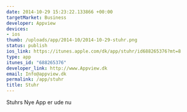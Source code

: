 ```yaml
--- 
date: 2014-10-29 15:23:22.133866 +00:00
targetMarket: Business
developer: Appview
devices: 
- ios
thumb: /uploads/app/2014-10/2014-10-29-stuhr.png
status: publish
ios_link: https://itunes.apple.com/dk/app/stuhr/id688265376?mt=8
type: app
itunes_id: "688265376"
developer_link: http://www.Appview.dk
email: Info@appview.dk
permalink: /app/stuhr
title: Stuhr
---
```


Stuhrs Nye App er ude nu
